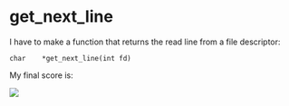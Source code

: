 # get_next_line

I have to make a function that returns the read line from a file descriptor:

```
char	*get_next_line(int fd)
```

My final score is:

<img src="https://badge42.herokuapp.com/api/project/dgallo-p/get_next_line">
